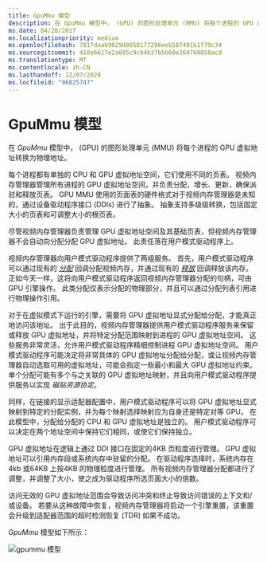 ```yaml
---
title: GpuMmu 模型
description: 在 GpuMmu 模型中， (GPU) 的图形处理单元 (MMU) 将每个进程的 GPU 虚拟地址转换为物理地址。
ms.date: 04/20/2017
ms.localizationpriority: medium
ms.openlocfilehash: 781fdaab9029d8058177296eeb587491b1f79c34
ms.sourcegitcommit: 418e6617e2a695c9cb4b37b5b60e264760858acd
ms.translationtype: MT
ms.contentlocale: zh-CN
ms.lasthandoff: 12/07/2020
ms.locfileid: "96825747"
---
```

# <a name="gpummu-model"></a>GpuMmu 模型


在 *GpuMmu* 模型中， (GPU) 的图形处理单元 (MMU) 将每个进程的 GPU 虚拟地址转换为物理地址。

每个进程都有单独的 CPU 和 GPU 虚拟地址空间，它们使用不同的页表。 视频内存管理器管理所有进程的 GPU 虚拟地址空间，并负责分配、增长、更新，确保派驻和释放页表。 GPU MMU 使用的页面表的硬件格式对于视频内存管理器是未知的，通过设备驱动程序接口 (DDIs) 进行了抽象。 抽象支持多级级转换，包括固定大小的页表和可调整大小的根页表。

尽管视频内存管理器负责管理 GPU 虚拟地址空间及其基础页表，但视频内存管理器不会自动向分配分配 GPU 虚拟地址。 此责任落在用户模式驱动程序上。

视频内存管理器向用户模式驱动程序提供了两组服务。 首先，用户模式驱动程序可以通过现有的 [*分配*](/windows-hardware/drivers/ddi/d3dumddi/nc-d3dumddi-pfnd3dddi_allocatecb) 回调分配视频内存，并通过现有的 [*释放*](/windows-hardware/drivers/ddi/d3dumddi/nc-d3dumddi-pfnd3dddi_deallocatecb) 回调释放该内存。 正如今天一样，这将向用户模式驱动程序返回视频内存管理器分配的句柄，可由 GPU 引擎操作。 此类分配仅表示分配的物理部分，并且可以通过分配列表引用进行物理操作引用。

对于在虚拟模式下运行的引擎，需要将 GPU 虚拟地址显式分配给分配，才能真正地访问该地址。 出于此目的，视频内存管理器提供用户模式驱动程序服务来保留或释放 GPU 虚拟地址，并将特定分配范围映射到进程的 GPU 虚拟地址空间。 这些服务非常灵活，允许用户模式驱动程序精细控制进程 GPU 虚拟地址空间。 用户模式驱动程序可能决定将非常具体的 GPU 虚拟地址分配给分配，或让视频内存管理器自动选取可用的虚拟地址，可能会指定一些最小和最大 GPU 虚拟地址约束。 单个分配可能有多个与之关联的 GPU 虚拟地址映射，并且向用户模式驱动程序提供服务以实现 *磁贴资源协定*。

同样，在链接的显示适配器配置中，用户模式驱动程序可以将 GPU 虚拟地址显式映射到特定的分配实例，并为每个映射选择映射应为自身还是特定对等 GPU。 在此模型中，分配给分配的 CPU 和 GPU 虚拟地址是独立的。 用户模式驱动程序可以决定在两个地址空间中保持它们相同，或使它们保持独立。

GPU 虚拟地址在逻辑上通过 DDI 接口在固定的4KB 页粒度进行管理。 GPU 虚拟地址可以引用内存段或系统内存中驻留的分配。 在驱动程序选择时，系统内存在4kb 或64KB 上按4KB 的物理粒度进行管理。 所有视频内存管理器分配都进行了调整，并调整了大小，使之成为驱动程序所选页面大小的倍数。

访问无效的 GPU 虚拟地址范围会导致访问冲突和终止导致访问错误的上下文和/或设备。 若要从这种故障中恢复，视频内存管理器将启动一个引擎重置，该重置会升级到适配器范围的超时检测恢复 (TDR) 如果不成功。

*GpuMmu* 模型如下所示：

![gpummu 模型](images/gpummu-model.1.png)

 

